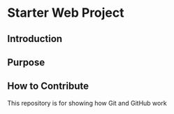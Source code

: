 # Starter Web Project

## Introduction

## Purpose

## How to Contribute

This repository is for showing how Git and GitHub work

